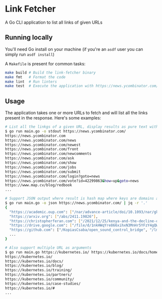 # Link Fetcher

A Go CLI application to list all links of given URLs

## Running locally

You'll need Go install on your machine (if you're an `asdf` user you can simply run `asdf install`)

A `Makefile` is present for common tasks:

```sh
make build # Build the link-fetcher binary
make fmt   # Format the code
make lint  # Run linters
make test  # Execute the application with https://news.ycombinator.com/ as the main argument
```

## Usage

The application takes one or more URLs to fetch and will list all the links present in the response.
Here's some examples:

```sh
# List all the linkgs of a given URL, display results as pure text with one link per line
$ go run main.go -o stdout https://news.ycombinator.com/
https://news.ycombinator.com
https://news.ycombinator.com/news
https://news.ycombinator.com/newest
https://news.ycombinator.com/front
https://news.ycombinator.com/newcomments
https://news.ycombinator.com/ask
https://news.ycombinator.com/show
https://news.ycombinator.com/jobs
https://news.ycombinator.com/submit
https://news.ycombinator.com/login?goto=news
https://news.ycombinator.com/vote?id=42299863&how=up&goto=news
https://www.map.cv/blog/redbook
...

# Support JSON output where result is hash map where keys are domains and values are paths
$ go run main.go -o json https://news.ycombinator.com/ | jq -r '.'
{
  "https://academic.oup.com": ["/nar/advance-article/doi/10.1093/nar/gkae908/7875984"],
  "https://arxiv.org": ["/abs/2411.19826"],
  "https://christopherferan.com": ["/2021/12/25/kenya-and-the-decline-of-the-worlds-greatest-coffee/"],
  "https://drive.google.com": ["/file/d/1nkHWqYre866xihxN3MnHr5YFzY4gQWDT/view"],
  "https://github.com": ["/KopiasCsaba/open_sound_control_bridge", "/lmnr-ai/flow", "/briangu/klongpy", "/tikimcfee/LookAtThat", "/SeekStorm/SeekStorm", "/HackerNews/API" ],
  ...
}

# Also support multiple URL as arguments
$ go run main.go https://kubernetes.io/ https://kubernetes.io/docs/home/
https://kubernetes.io/
https://kubernetes.io/docs/
https://kubernetes.io/blog/
https://kubernetes.io/training/
https://kubernetes.io/partners/
https://kubernetes.io/community/
https://kubernetes.io/case-studies/
https://kubernetes.io/#
...
```
